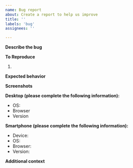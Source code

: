 ```yaml
---
name: Bug report
about: Create a report to help us improve
title: ''
labels: 'bug'
assignees: ''

---
```


**Describe the bug**
<!-- A clear and concise description of what the bug is. -->

**To Reproduce**
<!-- Steps to reproduce the behavior: -->
1. 

**Expected behavior**
<!-- A clear and concise description of what you expected to happen. -->

**Screenshots**
<!-- If applicable, add screenshots to help explain your problem. -->

**Desktop (please complete the following information):**
 - OS: <!-- e.g. iOS -->
 - Browser <!-- e.g. chrome, safari -->
 - Version <!-- e.g. 22 -->

**Smartphone (please complete the following information):**
 - Device: <!-- e.g. iPhone12 -->
 - OS: <!-- e.g. iOS14.5] -->
 - Browser: <!-- e.g. stock browser, safari -->
 - Version: <!-- e.g. 22 -->

**Additional context**
<!-- Add any other context about the problem here. -->
